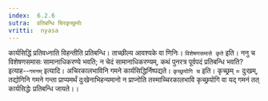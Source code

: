 ```yaml
---
index:  6.2.6
sutra:  प्रतिबन्धि चिरकृच्छ्रयोः
vritti:  nyasa
---
```


कार्यसिद्धिं प्रतिवध्नाति विहन्तीति प्रतिबन्धि। ताच्छील्य आवश्यके वा णिनिः। `विशेषणसमासे कृते` इति। ननु च विशेषणसमासः सामानाधिकरण्ये भवति; न चेदं सामानाधिकरण्यम्, कथं पुनरत्र पूर्वपदं प्रतिबन्धि भवति? इत्याह--`गमनम्` इत्यादि। अचिरकालभाविनि गमने कार्यसिद्धिर्निष्पद्यते। `कृच्छ्रयोगि च` इति। कृच्छ्रम् = दुःखम्, तद्योगिनि गमने गन्ता प्राप्यमर्थं दुःखेनाभिहन्यमानो न प्राप्नोति तस्माच्चिरकालभावि कृच्छ्रयोगि वा यद् गमनं तत् कार्यसिद्धेः प्रतिबन्धि जायते।।

